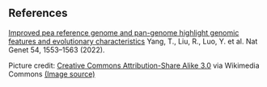 **References**
--------------

[Improved pea reference genome and pan-genome highlight genomic features and evolutionary characteristics](https://www.nature.com/articles/s41588-022-01172-2)
Yang, T., Liu, R., Luo, Y. et al. Nat Genet 54, 1553–1563 (2022).

Picture credit: [Creative Commons Attribution-Share Alike 3.0](https://creativecommons.org/licenses/by-sa/3.0) via Wikimedia Commons [(Image source)](https://en.wikipedia.org/wiki/File:Peas_in_pods_-_Studio.jpg)